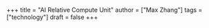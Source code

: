 +++
title = "AI Relative Compute Unit"
author = ["Max Zhang"]
tags = ["technology"]
draft = false
+++
